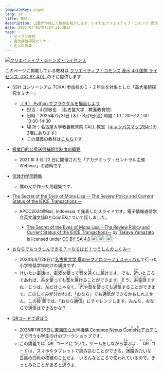 ```yaml
---
templateKey: pages
lang: ja
title: 教材
description: 山里が作成した教材を紹介します．いずれもクリエイティブ・コモンズ 表示 4.0 国際 ライセンス（CC BY 4.0）で提供しますので，オリジナルは山里ですよ，と表記いただければ商用利用も含め，いかなる媒体や形式でも自由にご利用できます．もちろん改変などもOKです．皆様に使って頂けると嬉しいです．
date: 2021-04-01T07:57:21.383Z
tags:
  - オープン教材
  - 高大接続探究セミナー
  - 名大の授業
---
```


<a rel="license" href="http://creativecommons.org/licenses/by/4.0/"><img alt="クリエイティブ・コモンズ・ライセンス" style="border-width:0" src="https://i.creativecommons.org/l/by/4.0/88x31.png" /></a>

このページに掲載している教材は <a rel="license" href="http://creativecommons.org/licenses/by/4.0/">クリエイティブ・コモンズ 表示 4.0 国際 ライセンス（CC BY 4.0）</a>の下に提供します．

- SSH コンソーシアム TOKAI 参加校の１・２年生を対象とした「高大接続探究セミナー」

  - [（４） Python でフラクタルを描画しよう](/research/OER/wwl/)
    - 担当：山里敬也　（名古屋大学　教養教育院）
    - 日時：2025年7月31日 (木)・8月1日(金) 時間：10：30～12：00 13:00-14:30
    - 場 所：名古屋大学教養教育院 CALL 教室（[キャンパスマップB4-1](https://www.nagoya-u.ac.jp/extra/map/index.html)の2階にあります）
    - この講義の教材は[こちら](/research/OER/wwl/)です．


- [授業目的公衆送信補償金制度の概要](/PDF/授業目的公衆送信補償金制度の概要.pdf)

  - 2021 年 3 月 23 日に開催された「アカデミック・セントラル主催 Webinar」の資料です


- [流体力学問題集](/research/OER/Fluid-Mechanics-Problems/)
  - 僕の父が作った問題集です．

- [The Secret of the Eyes of Mona Lisa -- The Review Policy and Current Status of the IEICE Transactions --](/PDF/Secret-of-the-Eyes-of-Mona-Lisa.pdf)
  - APCC2024@Bali, Indonesia で発表したスライドです。電子情報通信学会英文論文誌BとComEXについて話しました。
    - <p xmlns:cc="http://creativecommons.org/ns#" xmlns:dct="http://purl.org/dc/terms/"><a property="dct:title" rel="cc:attributionURL" href="https://yamazato.nuee.nagoya-u.ac.jp/PDF/Secret-of-the-Eyes-of-Mona-Lisa.pdf">The Secret of the Eyes of Mona Lisa --The Review Policy and Current Status of the IEICE Transactions--</a> by <a rel="cc:attributionURL dct:creator" property="cc:attributionName" href="https://yamazato.nuee.nagoya-u.ac.jp/en/team/Takaya-Yamazato/">Takaya Yamazato</a> is licensed under <a href="https://creativecommons.org/licenses/by-sa/4.0/?ref=chooser-v1" target="_blank" rel="license noopener noreferrer" style="display:inline-block;">CC BY-SA 4.0<img style="height:22px!important;margin-left:3px;vertical-align:text-bottom;" src="https://mirrors.creativecommons.org/presskit/icons/cc.svg?ref=chooser-v1" alt=""><img style="height:22px!important;margin-left:3px;vertical-align:text-bottom;" src="https://mirrors.creativecommons.org/presskit/icons/by.svg?ref=chooser-v1" alt=""><img style="height:22px!important;margin-left:3px;vertical-align:text-bottom;" src="https://mirrors.creativecommons.org/presskit/icons/sa.svg?ref=chooser-v1" alt=""></a></p>

- [おならでもつうしんできる？ーなるほど！つうしんのしくみー](/research/OER/onara/)

  - 2024年8月28日に[名古屋大学 夏のテクノロジーフェスティバル](https://tech.imass.nagoya-u.ac.jp/)で行った小学校低学年向けの講演です．
  - けいたい<ruby>電話<rt>でんわ</rt></ruby>は、<ruby>電波<rt>でんぱ</rt></ruby>を<ruby>使<rt>つか</rt></ruby>って<ruby>音<rt>おと</rt></ruby>を<ruby>遠<rt>とお</rt></ruby>くに<ruby>届<rt>とど</rt></ruby>けます。でも、<ruby>近<rt>ちか</rt></ruby>いところであれば、<ruby>糸<rt>いと</rt></ruby>を<ruby>使<rt>つか</rt></ruby>っても<ruby>音<rt>おと</rt></ruby>を<ruby>届<rt>とど</rt></ruby>けることができます。そう、<ruby>糸電話<rt>いとでんわ</rt></ruby>ですね！じつは、<ruby>糸<rt>いと</rt></ruby>だけじゃなく、<ruby>光<rt>ひかり</rt></ruby>や<ruby>音<rt>おと</rt></ruby>を<ruby>使<rt>つか</rt></ruby>っても<ruby>通信<rt>つうしん</rt></ruby>することができます。このしくみが<ruby>分<rt>わか</rt></ruby>かれば、「おなら」でも<ruby>通信<rt>つうしん</rt></ruby>ができるかもしれません。この<ruby>授業<rt>じゅぎょう</rt></ruby>では、「おなら<ruby>通信<rt>つうしん</rt></ruby>」にチャレンジします。みんな、おならで<ruby>通信<rt>つうしん</rt></ruby>はできるかな？

- [QRコードで遊ぼう](/research/OER/QR-code/)
  - 2025年7月26日に[東海国立大学機構 Common Nexus](https://comone.thers.ac.jp/) [<ruby>ComoNe<rt>こもね</rt></ruby>アカデミア](https://comone.thers.ac.jp/program/)で行う小学生向けのワークショップです．
  - この<ruby>講義<rt>こうぎ</rt></ruby>では<ruby>QR<rt>キューアール</rt></ruby>コードについて，ゲームをしながら<ruby>学<rt>まな</rt></ruby>ぶよ．<ruby>QR<rt>キューアール</rt></ruby>コードは，スマホやタブレットで<ruby>読<rt>よ</rt></ruby>み<ruby>込<rt>こ</rt></ruby>むことができる，<ruby>迷路<rt>めいろ</rt></ruby>みたいな<ruby>白黒<rt>しろくろ</rt></ruby>の<ruby>四角<rt>しかく</rt></ruby>の<ruby>模様<rt>もよう</rt></ruby>のことだよ．いろんなところで<ruby>使<rt>つか</rt></ruby>われているので，きっとみたことがあると<ruby>思<rt>おも</rt></ruby>うよ．

